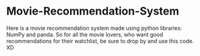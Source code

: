 # Movie-Recommendation-System
Here is a movie recommendation system made using python libraries: NumPy and panda. So for all the movie lovers, who want good recommendations for their watchlist, be sure to drop by and use this code. XD
